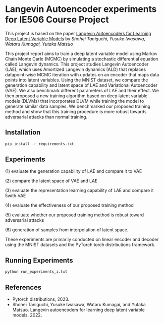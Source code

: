 # Langevin Autoencoder experiments for IE506 Course Project
This project is based on the paper [Langevin Autoencoders for Learning Deep Latent Variable Models](https://arxiv.org/abs/2209.07036) by *Shohei Taniguchi, Yusuke Iwasawa, Wataru Kumagai, Yutaka Matsuo*

This project report aims to train a deep latent variable model using Markov Chain Monte Carlo (MCMC) by simulating a stochastic differential equation called Langevin dynamics. This project studies Langevin Autoencoder (LAE), which uses Amortized Langevin dynamics (ALD) that replaces datapoint-wise MCMC iteration with updates on an encoder that maps data points into latent variables. Using the MNIST dataset, we compare the generation capability and latent space of LAE and Variational Autoencoder (VAE). We also benchmark different parameters of LAE and their effect. We then proposed a new training algorithm based on deep latent variable models (DLVMs) that incorporates DLVM while training the model to generate similar data samples. We benchmarked our proposed training method and show that this training procedure is more robust towards adversarial attacks than normal training.

## Installation

```bash
pip install -r requirements.txt
```
## Experiments

(1) evaluate the generation capability of LAE and compare it to VAE 

(2) compare the latent space of VAE and LAE 

(3) evaluate the representation learning capability of LAE and compare it 5with VAE 

(4) evaluate the effectiveness of our proposed training method

(5) evaluate whether our proposed training method is robust toward adversarial attacks 

(6) generation of samples from interpolation of latent space. 

These experiments are primarily conducted on linear encoder and decoder using the MNIST datasets and the PyTorch torch distributions framework.

## Running Experiments

```bash
python run_experiments_i.txt
```
## References

- Pytorch distributions, 2023.
- Shohei Taniguchi, Yusuke Iwasawa, Wataru Kumagai, and Yutaka Matsuo. Langevin autoencoders for learning deep latent variable models, 2022.
